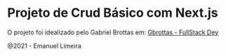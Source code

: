 # Projeto de Crud Básico com Next.js


O projeto foi idealizado pelo Gabriel Brottas em: [Gbrottas - FullStack Dev](https://www.youtube.com/channel/UCAyvO0YTENk1_CuH8I050Rw)

@2021 - Emanuel Limeira